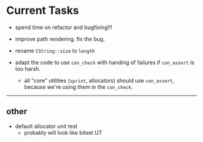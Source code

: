 # **Current Tasks**
* spend time on refactor and bugfixing!!!
* improve path rendering. fix the bug.

* rename `CString::size` to `length` 

* adapt the code to use `con_check` with handing of failures if `con_assert` is too harsh.
    * all "core" utilities (`sprint`, allocators) should use `con_assert`, because we're using them in the `con_check`.

----
## **other**
* default allocator unit test
    * probably will look like bitset UT
